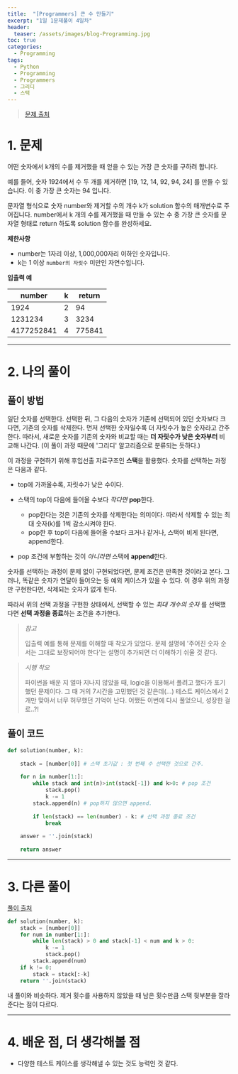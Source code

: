 ```yaml
---
title:  "[Programmers] 큰 수 만들기"
excerpt: "1일 1문제풀이 4일차"
header:
  teaser: /assets/images/blog-Programming.jpg
toc: true
categories:
  - Programming
tags:
  - Python
  - Programming
  - Programmers
  - 그리디
  - 스택
---
```




> [문제 출처](https://programmers.co.kr/learn/courses/30/lessons/42583)



# 1. 문제



어떤 숫자에서 k개의 수를 제거했을 때 얻을 수 있는 가장 큰 숫자를 구하려 합니다.

예를 들어, 숫자 1924에서 수 두 개를 제거하면 [19, 12, 14, 92, 94, 24] 를 만들 수 있습니다. 이 중 가장 큰 숫자는 94 입니다.

문자열 형식으로 숫자 number와 제거할 수의 개수 k가 solution 함수의 매개변수로 주어집니다. number에서 k 개의 수를 제거했을 때 만들 수 있는 수 중 가장 큰 숫자를 문자열 형태로 return 하도록 solution 함수를 완성하세요.



**제한사항**

- number는 1자리 이상, 1,000,000자리 이하인 숫자입니다.
- k는 1 이상 `number의 자릿수` 미만인 자연수입니다.



**입출력 예**

| number     | k    | return |
| ---------- | ---- | ------ |
| 1924       | 2    | 94     |
| 1231234    | 3    | 3234   |
| 4177252841 | 4    | 775841 |



---



# 2. 나의 풀이 

## 풀이 방법



 일단 숫자를 선택한다. 선택한 뒤, 그 다음의 숫자가 기존에 선택되어 있던 숫자보다 크다면, 기존의 숫자를 삭제한다. 먼저 선택한 숫자일수록 더 자릿수가 높은 숫자라고 간주한다. 따라서, 새로운 숫자를 기존의 숫자와 비교할 때는 **더 자릿수가 낮은 숫자부터** 비교해 나간다. (이 풀이 과정 때문에 '그리디' 알고리즘으로 분류되는 듯하다.)

 이 과정을 구현하기 위해 후입선출 자료구조인 **스택**을 활용했다. 숫자를 선택하는 과정은 다음과 같다.

* top에 가까울수록, 자릿수가 낮은 수이다.

* 스택의 top이 다음에 들어올 수보다 *작다면* **pop**한다. 
  * pop한다는 것은 기존의 숫자를 삭제한다는 의미이다. 따라서 삭제할 수 있는 최대 숫자(k)를 1씩 감소시켜야 한다.
  * pop한 후 top이 다음에 들어올 수보다 크거나 같거나, 스택이 비게 된다면, append한다.  
* pop 조건에 부합하는 것이 *아니라면* 스택에 **append**한다.



 숫자를 선택하는 과정이 문제 없이 구현되었다면, 문제 조건은 만족한 것이라고 본다. 그러나, 똑같은 숫자가 연달아 들어오는 등 예외 케이스가 있을 수 있다. 이 경우 위의 과정만 구현한다면, 삭제되는 숫자가 없게 된다.

 따라서 위의 선택 과정을 구현한 상태에서, 선택할 수 있는 *최대 개수의 숫자* 를 선택했다면 **선택 과정을 종료**하는 조건을 추가한다.



> *참고*
>
>  입출력 예를 통해 문제를 이해할 때 착오가 있었다. 문제 설명에 '주어진 숫자 순서는 그대로 보장되어야 한다'는 설명이 추가되면 더 이해하기 쉬울 것 같다.

> *시행 착오*
>
>    파이썬을 배운 지 얼마 지나지 않았을 때, logic을 이용해서 풀려고 했다가 포기했던 문제이다. 그 때 거의 7시간을 고민했던 것 같은데(...) 테스트 케이스에서 2개만 맞아서 너무 허무했던 기억이 난다. 어쨌든 이번에 다시 풀었으니, 성장한 걸로..?! 

   



## 풀이 코드

```python
def solution(number, k):
    
    stack = [number[0]] # 스택 초기값 : 첫 번째 수 선택한 것으로 간주.
    
    for n in number[1:]:        
        while stack and int(n)>int(stack[-1]) and k>0: # pop 조건
            stack.pop()
            k -= 1            
        stack.append(n) # pop하지 않으면 append.
    
        if len(stack) == len(number) - k: # 선택 과정 종료 조건
            break
    
    answer = ''.join(stack)
    
    return answer
```



  

---



# 3. 다른 풀이

[풀이 출처](https://programmers.co.kr/learn/courses/30/lessons/42883/solution_groups?language=python3)

 

```python
def solution(number, k):
    stack = [number[0]]
    for num in number[1:]:
        while len(stack) > 0 and stack[-1] < num and k > 0:
            k -= 1
            stack.pop()
        stack.append(num)
    if k != 0:
        stack = stack[:-k]
    return ''.join(stack)
```

 내 풀이와 비슷하다. 제거 횟수를 사용하지 않았을 때 남은 횟수만큼 스택 뒷부분을 잘라준다는 점이 다르다.





---

  

# 4. 배운 점, 더 생각해볼 점

* 다양한 테스트 케이스를 생각해낼 수 있는 것도 능력인 것 같다.





